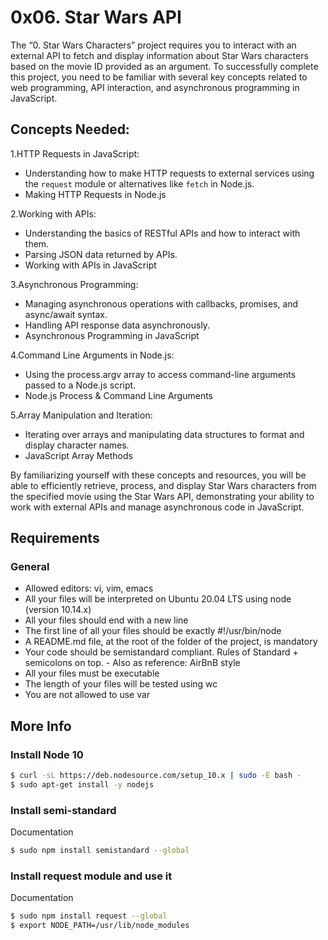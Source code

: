 # 0x06. Star Wars API

The “0. Star Wars Characters” project requires you to interact with an external API to fetch and display information about Star Wars characters based on the movie ID provided as an argument. To successfully complete this project, you need to be familiar with several key concepts related to web programming, API interaction, and asynchronous programming in JavaScript.

## Concepts Needed:
1.HTTP Requests in JavaScript:
- Understanding how to make HTTP requests to external services using the ```request``` module or alternatives like ```fetch``` in Node.js.
- Making HTTP Requests in Node.js

2.Working with APIs:
- Understanding the basics of RESTful APIs and how to interact with them.
- Parsing JSON data returned by APIs.
- Working with APIs in JavaScript

3.Asynchronous Programming:
- Managing asynchronous operations with callbacks, promises, and async/await syntax.
- Handling API response data asynchronously.
- Asynchronous Programming in JavaScript

4.Command Line Arguments in Node.js:
- Using the process.argv array to access command-line arguments passed to a Node.js script.
- Node.js Process & Command Line Arguments

5.Array Manipulation and Iteration:
- Iterating over arrays and manipulating data structures to format and display character names.
- JavaScript Array Methods

By familiarizing yourself with these concepts and resources, you will be able to efficiently retrieve, process, and display Star Wars characters from the specified movie using the Star Wars API, demonstrating your ability to work with external APIs and manage asynchronous code in JavaScript.

## Requirements
### General
- Allowed editors: vi, vim, emacs
- All your files will be interpreted on Ubuntu 20.04 LTS using node (version 10.14.x)
- All your files should end with a new line
- The first line of all your files should be exactly #!/usr/bin/node
- A README.md file, at the root of the folder of the project, is mandatory
- Your code should be semistandard compliant. Rules of Standard + semicolons on top. - Also as reference: AirBnB style
- All your files must be executable
- The length of your files will be tested using wc
- You are not allowed to use var

## More Info
### Install Node 10
```bash
$ curl -sL https://deb.nodesource.com/setup_10.x | sudo -E bash -
$ sudo apt-get install -y nodejs
```

### Install semi-standard
Documentation
```bash
$ sudo npm install semistandard --global
```

### Install request module and use it
Documentation
```bash
$ sudo npm install request --global
$ export NODE_PATH=/usr/lib/node_modules
```
